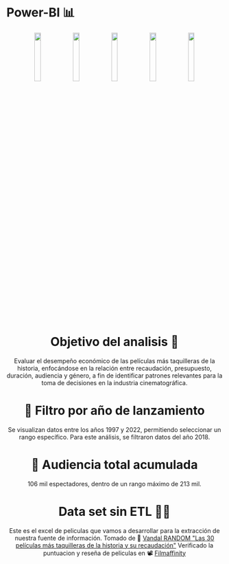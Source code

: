 # Power-BI 📊
<div align="center">
  <img align="center" width="17%" src="https://user-images.githubusercontent.com/96964513/276088382-2ac869c4-7eaa-49c7-8712-10159083a8dc.png">
</a>
  <img align="center" width="17%" src="https://user-images.githubusercontent.com/96964513/276088681-ab1e79cb-c32c-4244-8407-055af724e13c.png">
</a>
  <img align="center" width="17%" src="https://user-images.githubusercontent.com/96964513/276088853-8556794c-8694-4201-b86c-abcab100e189.png">
</a>
  <img align="center" width="17%" src="https://user-images.githubusercontent.com/96964513/276088984-b174cf9e-470b-41e8-b559-75fc2ee07273.png">
</a>
</a>
  <img align="center" width="17%" src="https://user-images.githubusercontent.com/96964513/276089142-84aff5af-a871-4480-bf82-c1d05ecf7fc0.png">
</a>

# Objetivo del analisis 🚀
Evaluar el desempeño económico de las películas más taquilleras de la historia, enfocándose en la relación entre recaudación, presupuesto, duración, audiencia y género, a fin de identificar patrones relevantes para la toma de decisiones en la industria cinematográfica.

# 📅 Filtro por año de lanzamiento
Se visualizan datos entre los años 1997 y 2022, permitiendo seleccionar un rango específico. Para este análisis, se filtraron datos del año 2018.

# 👥 Audiencia total acumulada
106 mil espectadores, dentro de un rango máximo de 213 mil.

# Data set sin ETL 👩‍💻

Este es el excel de peliculas que vamos a desarrollar para la extracción de nuestra fuente de información.
Tomado de 🍿 [Vandal RANDOM "Las 30 películas más taquilleras de la historia y su recaudación"](https://vandal.elespanol.com/reportaje/random-las-30-peliculas-mas-taquilleras-de-la-historia-y-su-recaudacion)
Verificado la puntuacion y reseña de peliculas en 📽 [Filmaffinity](https://www.filmaffinity.com/co/advsearch.php)
